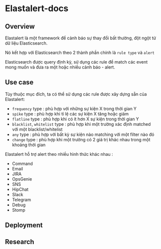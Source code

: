 # Elastalert-docs

## Overview

Elastalert là một framework để cảnh báo sự thay đổi bất thường, đột ngột từ dữ liệu Elasticsearch.

Nó kết hợp với Elasticsearch theo 2 thành phần chính là `rule type` và `alert`

Elasticsearch được query định kỳ, sử dụng các rule để match các event mong muốn và đưa ra một hoặc nhiều cảnh báo - alert.

## Use case 

Tùy thuộc mục đích, ta có thể sử dụng các rule được xây dựng sẵn của Elastalert:

- `frequency` type : phù hợp với những sự kiện X trong thời gian Y
- `spike` type : phù hợp khi tỉ lệ các sự kiện X tăng hoặc giảm
- `flatline` type : phù hợp khi có ít hơn X sự kiện trong thời gian Y
- `blacklist`, `whitelist` type : phù hợp khi một trường xác định matched với một blacklist/whitelist
- `any` type : phù hợp với bất kỳ sự kiện nào matching với một filter nào đó
- `change` type : phù hợp khi một trường có 2 giá trị khác nhau trong một khoảng thời gian


Elastalert hỗ trợ alert theo nhiều hình thức khác nhau : 

- Command
- Email
- JIRA
- OpsGenie
- SNS
- HipChat
- Slack
- Telegram
- Debug
- Stomp

## Deployment

## Research
